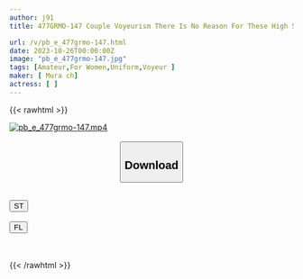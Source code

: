 ```yaml
---
author: j91
title: 477GRMO-147 Couple Voyeurism There Is No Reason For These High School Students Who Don’t Have Many Places To Have Sex! My First Raw Ham And Squirting Experience In The Waiting Room Of My Part-Time Job

url: /v/pb_e_477grmo-147.html
date: 2023-10-26T00:00:00Z
image: "pb_e_477grmo-147.jpg"
tags: [Amateur,For Women,Uniform,Voyeur ]
maker: [ Mura ch]
actress: [ ]
---
```



{{< rawhtml >}}

<div class="video" data-videoid="wJ4lQ0PjkqIJkjb">
    <a href="javascript:;">
        <img src="https://my.j91.asia/v/pb_e_477grmo-147.jpg" width="WIDTH" height="HEIGHT" alt="pb_e_477grmo-147.mp4" loading="lazy">
    </a>
</div>

<script type="text/javascript" src="https://j91.asia/asset/on-demand-st.js"></script>

<br>
  <link rel="stylesheet" href="https://j91.asia/asset/bs5.css">
  
  <center>
  <button class="btn btn-primary" type="button" data-bs-toggle="collapse" data-bs-target=".multi-collapse" aria-expanded="false" aria-controls="multiCollapseExample1 multiCollapseExample2"><h2>Download</h2></button></center>
</p>
<div class="row">
  <div class="col">
    <div class="collapse multi-collapse" id="multiCollapseExample1">
      <div class="card card-body">
	      	      <br>
<div class="buttons">  
<a href="https://streamtape.to/v/wJ4lQ0PjkqIJkjb"><button class="btn-hover color-3"><i class="fa fa-download"></i> ST</button></a></div>
    </div>
  </div>
</div>
  <div class="col">
    <div class="collapse multi-collapse" id="multiCollapseExample2">
      <div class="card card-body">
	      <br>
<div class="buttons">
    <a href="https://filelions.online/f/fv78kpzpydzh"><button class="btn-hover color-9"><i class="fa fa-download"></i> FL</button></a></div>
<br><br>
      </div>
    </div>
  </div>
</div>

{{< /rawhtml >}}
